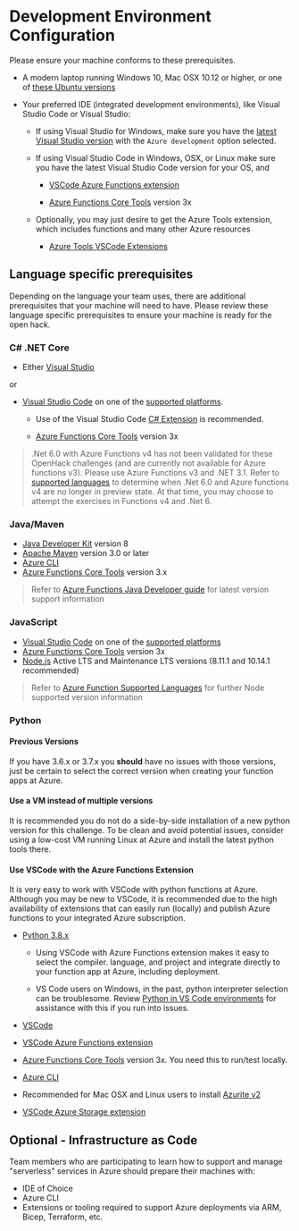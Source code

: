 # Development Environment Configuration

Please ensure your machine conforms to these prerequisites.

* A modern laptop running Windows 10, Mac OSX 10.12 or
higher, or one of
[these Ubuntu versions](https://github.com/Azure/azure-functions-core-tools#linux)

* Your preferred IDE (integrated development environments), like
Visual Studio Code or Visual Studio:
    * If using Visual Studio for Windows, make sure you have the
  [latest Visual Studio version](https://visualstudio.microsoft.com/)
  with the `Azure development` option selected.

    * If using Visual Studio Code in Windows, OSX, or Linux make sure you
  have the latest Visual Studio Code version for your OS, and  

        * [VSCode Azure Functions extension](https://marketplace.visualstudio.com/items?itemName=ms-azuretools.vscode-azurefunctions)

        * [Azure Functions Core Tools](https://docs.microsoft.com/azure/azure-functions/functions-run-local#v3) version 3x  

    * Optionally, you may just desire to get the Azure Tools extension, which includes functions and many other Azure resources

        * [Azure Tools VSCode Extensions](https://marketplace.visualstudio.com/items?itemName=ms-vscode.vscode-node-azure-pack)

## Language specific prerequisites

Depending on the language your team uses, there are additional prerequisites that your machine will need to have. Please review these language specific prerequisites to ensure your machine is ready for the open hack.

### C# .NET Core

* Either [Visual Studio](https://visualstudio.microsoft.com/)

or

* [Visual Studio Code](https://code.visualstudio.com/) on one of the [supported platforms](https://code.visualstudio.com/docs/supporting/requirements#_platforms).  

    * Use of the Visual Studio Code [C# Extension](https://marketplace.visualstudio.com/items?itemName=ms-vscode.csharp) is recommended.

    * [Azure Functions Core Tools](https://docs.microsoft.com/azure/azure-functions/functions-run-local#v3) version 3x

> .Net 6.0 with Azure Functions v4 has not been validated for these OpenHack challenges (and are currently not available for Azure functions v3). Please use Azure Functions v3 and .NET 3.1. Refer to [supported languages](https://docs.microsoft.com/azure/azure-functions/supported-languages) to determine when .Net 6.0 and Azure functions v4 are no longer in preview state.  At that time, you may choose to attempt the exercises in Functions v4 and .Net 6.

### Java/Maven

* [Java Developer Kit](https://aka.ms/azure-jdks) version 8
* [Apache Maven](https://maven.apache.org/) version 3.0 or later
* [Azure CLI](https://docs.microsoft.com/cli/azure)
* [Azure Functions Core Tools](https://docs.microsoft.com/azure/azure-functions/functions-run-local#v3) version 3.x

> Refer to [Azure Functions Java Developer guide](https://docs.microsoft.com/azure/azure-functions/functions-reference-java) for latest version support information

### JavaScript

* [Visual Studio Code](https://code.visualstudio.com/) on one of the [supported platforms](https://code.visualstudio.com/docs/supporting/requirements#_platforms)
* [Azure Functions Core Tools](https://docs.microsoft.com/azure/azure-functions/functions-run-local#v3) version 3x
* [Node.js](https://nodejs.org/) Active LTS and Maintenance LTS versions (8.11.1 and 10.14.1 recommended)

> Refer to [Azure Function Supported Languages](https://docs.microsoft.com/azure/azure-functions/functions-reference-java) for further Node supported version information

### Python  

#### Previous Versions  

If you have 3.6.x or 3.7.x you **should** have no issues with those versions, just be certain to select the correct version when creating your function apps at Azure.  

#### Use a VM instead of multiple versions  

It is recommended you do not do a side-by-side installation of a new python version for this challenge.  To be clean and avoid potential issues, consider using a low-cost VM running Linux at Azure and install the latest python tools there.  

#### Use VSCode with the Azure Functions Extension  

It is very easy to work with VSCode with python functions at Azure.  Although you may be new to VSCode, it is recommended due to the high availability of extensions that can easily run (locally) and publish Azure functions to your integrated Azure subscription.  

* [Python 3.8.x](https://www.python.org/downloads/)  

    * Using VSCode with Azure Functions extension makes it easy to select the compiler. language, and project and integrate directly to your function app at Azure, including deployment.  

    * VS Code users on Windows, in the past, python interpreter selection can be troublesome. Review [Python in VS Code environments](https://code.visualstudio.com/docs/languages/python#_environments) for assistance with this if you run into issues.  

* [VSCode](https://code.visualstudio.com/download)  

* [VSCode Azure Functions extension](https://marketplace.visualstudio.com/items?itemName=ms-azuretools.vscode-azurefunctions)  

* [Azure Functions Core Tools](https://docs.microsoft.com/azure/azure-functions/functions-run-local#v3) version 3x.  You need this to run/test locally.  

* [Azure CLI](https://docs.microsoft.com/cli/azure)

* Recommended for Mac OSX and Linux users to install  [Azurite v2](https://www.nuget.org/packages/Azurite/)  

* [VSCode Azure Storage extension](https://marketplace.visualstudio.com/items?itemName=ms-azuretools.vscode-azurestorage)  

## Optional - Infrastructure as Code

Team members who are participating to learn how to support and manage "serverless" services in Azure should prepare their machines with:

* IDE of Choice
* Azure CLI
* Extensions or tooling required to support Azure deployments via ARM, Bicep, Terraform, etc.
